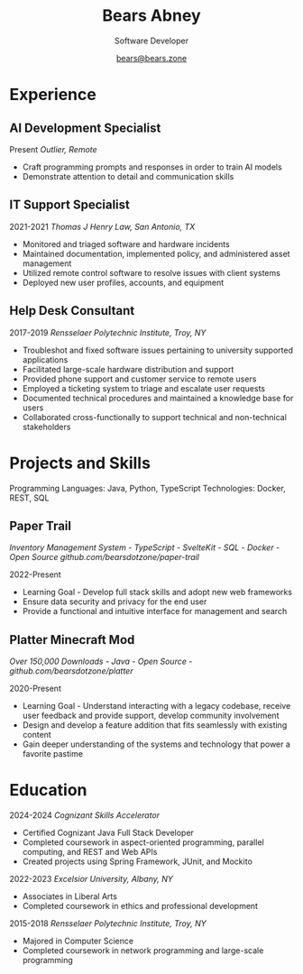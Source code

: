 # <center>Bears Abney</center>
<center>Software Developer

bears@bears.zone</center>
# Experience
## AI Development Specialist
Present *Outlier, Remote*
* Craft programming prompts and responses in order to train AI models
* Demonstrate attention to detail and communication skills

<!-- Crafting and answering questions related to computer science in order to help train AI models
Evaluating and ranking code generated by AI models

Ability to articulate complex concepts fluently in English
Excellent attention to detail, including grammar, punctuation, and style guidelines -->

## IT Support Specialist
2021-2021 *Thomas J Henry Law, San Antonio, TX*
* Monitored and triaged software and hardware incidents
* Maintained documentation, implemented policy, and administered asset management
* Utilized remote control software to resolve issues with client systems
* Deployed new user profiles, accounts, and equipment

## Help Desk Consultant
2017-2019 *Rensselaer Polytechnic Institute, Troy, NY*
* Troubleshot and fixed software issues pertaining to university supported applications
* Facilitated large-scale hardware distribution and support
* Provided phone support and customer service to remote users
* Employed a ticketing system to triage and escalate user requests
* Documented technical procedures and maintained a knowledge base for users
* Collaborated cross-functionally to support technical and non-technical stakeholders

<!-- ## US Cyber Patriot
2012-2015 *San Antonio, TX*
* Implemented cybersecurity and networking principles and best practices
* Mentored junior teams, teaching the OSI model, network security, and Cisco networking
* Led a team to state-wide award and recognition -->

<!-- When generating the pdf, insert a page break here. -->
<div style="break-after:page"></div>

# Projects and Skills
Programming Languages: Java, Python, TypeScript
Technologies: Docker, REST, SQL
<!-- ## Blog
*Ghost Blog* - *Open Source* - *Self-Hosted*

2020-Present
* Learning Goal - Develop technical and expository writing skills.
* Convey technical information in a digestible format for non-technical readers.
* Explore in depth topics of interest. -->

<!-- ## Dot Matrix Printer Refurbishment
*Environmentally Conscious* - *Legacy Hardware*

2022-Present
* Learning Goal - Learn about print servers and hardware deployment.
* Restore to usefulness otherwise inoperable hardware.
* Study the mechanics of impact printers. -->

<!-- ## Internet League Blaseball Fans Web Ring
*Open Source* - *Next.js* - *Continuous Integration* - *Community Focus*

2022-2023
* Learning Goal - Study web development technologies, continuous integration, and lambda functions.
* Host, secure, and develop a Next.js based community forum.
* Introduce others to the fundamentals of web development and self expression on the internet. -->

## Paper Trail
*Inventory Management System* - *TypeScript* - *SvelteKit* - *SQL* - *Docker* - *Open Source*
*github.com/bearsdotzone/paper-trail*

2022-Present
* Learning Goal - Develop full stack skills and adopt new web frameworks
* Ensure data security and privacy for the end user
* Provide a functional and intuitive interface for management and search

## Platter Minecraft Mod
*Over 150,000 Downloads* - *Java* - *Open Source* - *github.com/bearsdotzone/platter*

2020-Present
* Learning Goal - Understand interacting with a legacy codebase, receive user feedback and provide support, develop community involvement
* Design and develop a feature addition that fits seamlessly with existing content
* Gain deeper understanding of the systems and technology that power a favorite pastime

<!-- ## Proxmox Homelab
*Hypervisor* - *Open Source* - *Reliability*

2015-Present
* Learning Goal - Gain experience with virtualization, clustering, container, storage, and networking technologies
* Serve files from a ZFS pool, maintain 3-2-1 backup policies on all devices.
* Host web and game servers, providing a professional level of service to various internet communities
* Consists of a Proxmox hypervisor managing Docker images, network attached storage, routing, and virtual machines for standalone applications -->

<!-- ## VyOS Home Network
*CLI* - *Reliability*

2020-2023
* Learning Goal - Gain understanding of networking while keeping my home network secure and functional.
* Consists of a VyOS based software router including a DMZ to separate out public traffic from private, zone based firewalls, and DNS, DHCP, VPN, and NAT services for the local network.  -->

# Education
2024-2024 *Cognizant Skills Accelerator*
* Certified Cognizant Java Full Stack Developer
* Completed coursework in aspect-oriented programming, parallel computing, and REST and Web APIs
* Created projects using Spring Framework, JUnit, and Mockito

2022-2023 *Excelsior University, Albany, NY*
* Associates in Liberal Arts
* Completed coursework in ethics and professional development

2015-2018 *Rensselaer Polytechnic Institute, Troy, NY*
* Majored in Computer Science
* Completed coursework in network programming and large-scale programming
